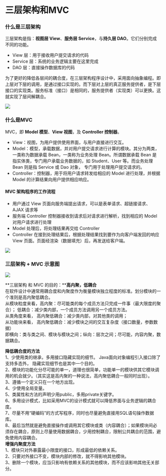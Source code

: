 # 三层架构和MVC

<a name="grVFS"></a>
### 什么是三层架构
三层架构是指：**视图层 View**、**服务层 Service**，与**持久层 DAO**。它们分别完成不同的功能。

- View 层：用于接收用户提交请求的代码
- Service 层：系统的业务逻辑主要在这里完成
- DAO 层：直接操作数据库的代码

为了更好的降低各层间的耦合度，在三层架构程序设计中，采用面向抽象编程。即上层对下层的调用，是通过接口实现的。而下层对上层的真正服务提供者，是下层接口的实现类。服务标准（接口）是相同的，服务提供者（实现类）可以更换。这就实现了层间解耦合。

![](https://cdn.nlark.com/yuque/0/2019/png/291118/1564036939705-353cf693-0147-4a70-94d4-e58346715036.png#align=left&display=inline&height=57&originHeight=57&originWidth=555&size=0&status=done&width=555)

<a name="23TZF"></a>
### 什么是MVC
MVC，即 **Model 模型**、**View 视图**，及 **Controller 控制器**。

- View：视图，为用户提供使用界面，与用户直接进行交互。
- Model：模型，承载数据，并对用户提交请求进行计算的模块。其分为两类，一类称为数据承载 Bean，一类称为业务处理 Bean。所谓数据承载 Bean 是指实体类，专门用户承载业务数据的，如 Student、User 等。而业务处理 Bean 则是指 Service 或 Dao 对象， 专门用于处理用户提交请求的。
- Controller：控制器，用于将用户请求转发给相应的 Model 进行处理，并根据 Model 的计算结果向用户提供相应响应。
<a name="5qnxc"></a>
#### MVC 架构程序的工作流程

- 用户通过 View 页面向服务端提出请求，可以是表单请求、超链接请求、AJAX 请求等
- 服务端 Controller 控制器接收到请求后对请求进行解析，找到相应的 Model 对用户请求进行处理
- Model 处理后，将处理结果再交给 Controller
- Controller 在接到处理结果后，根据处理结果找到要作为向客户端发回的响应 View 页面。页面经渲染（数据填充）后，再发送给客户端。

![](https://cdn.nlark.com/yuque/0/2019/png/291118/1564037141456-8f81b915-30c5-4151-9d45-dfbae6640130.png#align=left&display=inline&height=199&originHeight=199&originWidth=375&size=0&status=done&width=375)

<a name="6irDG"></a>
### 三层架构 + MVC 示意图

![](https://cdn.nlark.com/yuque/0/2019/png/291118/1564037168899-e1c159b2-e5f0-4309-91ba-aa36b4836a6e.png#align=left&display=inline&height=204&originHeight=204&originWidth=467&size=0&status=done&width=467)

**三层架构 和 MVC 的目的：****高内聚，低耦合**<br />在软件设计中通常用耦合度和内聚度作为衡量模块独立程度的标准。划分模块的一个准则是高内聚低耦合。<br />从模块粒度来看，高内聚：尽可能类的每个成员方法只完成一件事（最大限度的聚合）； 低耦合：减少类内部，一个成员方法调用另一个成员方法。<br />从类角度来看， 高内聚低耦合：减少类内部，对其他类的调用；<br />从功能块来看， 高内聚低耦合：减少模块之间的交互复杂度（接口数量，参数数据）<br />即横向：类与类之间、模块与模块之间；纵向：层次之间；尽可能，内容内聚，数据耦合。

**降低耦合度的方法**<br />1、少使用类的继承，多用接口隐藏实现的细节。 Java面向对象编程引入接口除了支持多态外， 隐藏实现细节也是其中一个目的。<br />2、模块的功能化分尽可能的单一，道理也很简单，功能单一的模块供其它模块调用的机会就少。（其实这是高内聚的一种说法，高内聚低耦合一般同时出现）。<br />3、遵循一个定义只在一个地方出现。<br />4、少使用全局变量。<br />5、类属性和方法的声明少用public，多用private关键字。<br />6、多用设计模式，比如采用MVC的设计模式就可以降低界面与业务逻辑的耦合度。<br />7、尽量不用“硬编码”的方式写程序，同时也尽量避免直接用SQL语句操作数据库。<br />8、最后当然就是避免直接操作或调用其它模块或类（内容耦合）；如果模块间必须存在耦合，原则上尽量使用数据耦合，少用控制耦合，限制公共耦合的范围，避免使用内容耦合。<br />**增强内聚度方法**<br />1、模块只对外暴露最小限度的接口，形成最低的依赖关系。<br />2、只要对外接口不变，模块内部的修改，就不得影响其他模块。<br />3、删除一个模块，应当只影响有依赖关系的其他模块，而不应该影响其他无关部分。
